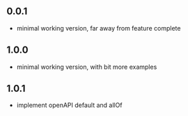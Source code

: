 ## 0.0.1

- minimal working version, far away from feature complete

## 1.0.0

- minimal working version, with bit more examples

## 1.0.1

- implement openAPI default and allOf
